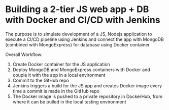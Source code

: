# Building a 2-tier JS web app + DB with Docker and CI/CD with Jenkins

 The purpose is to simulate development of a JS, Nodejs application to execute a CI/CD pipeline using Jenkins and connect the app with MongoDB (combined with MongoExpress) for database using Docker container 

 Overall Workflow:

 1. Create Docker container for the JS application 
 2. Deploy MongoDB and MongoExpress containers with Docker and couple it with the app in a local environment
 3. Commit to the GitHub repo
 4. Jenkins triggers a build for the JS app and creates Docker image every time a commit is made in the GitHub repo
 5. The Docker image is pushed to a private repository in DockerHub, from where it can be pulled in the local testing environment


